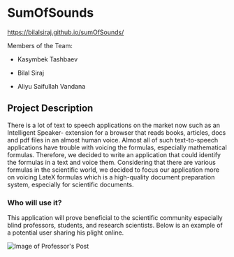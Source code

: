 # SumOfSounds

https://bilalsiraj.github.io/sumOfSounds/

Members of the Team:

* Kasymbek Tashbaev

* Bilal Siraj

* Aliyu Saifullah Vandana

## Project Description

There is a lot of text to speech applications on the market now such as an Intelligent Speaker- extension for a browser that reads books, articles, docs and pdf files in an almost human voice. Almost all of such text-to-speech applications have trouble with voicing the formulas, especially mathematical formulas. Therefore, we decided to write an application that could identify the formulas in a text and voice them. Considering that there are various formulas in the scientific world, we decided to focus our application more on voicing LateX formulas which is a high-quality document preparation system, especially for scientific documents.

### Who will use it?

This application will prove beneficial to the scientific community especially blind professors, students, and research scientists. Below is an example of a potential user sharing his plight online.

![Image of Professor's Post](https://github.com/bilalsiraj/sumOfSounds/blob/master/conception.png)
